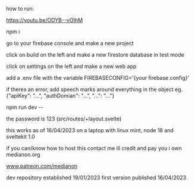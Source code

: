 how to run:

https://youtu.be/ODYB--vOIhM

npm i

go to your firebase console and make a new project

click on build on the left and make a new firestore database in test mode

click on settings on the left and make a new web app

add a .env file with the variable FIREBASECONFIG='{your firebase config}'

if theres an error, add speech marks around everything in the object eg. {"apiKey": "...", "authDomian": "...", "...": "..."}

npm run dev --

the password is 123 (src/routes/+layout.svelte)


this works as of 16/04/2023 on a laptop with linux mint, node 18 and sveltekit 1.0

if you can/know how to host this contact me ill credit and pay you i own medianon.org

www.patreon.com/medianon


dev repository established 19/01/2023
first version published 16/04/2023
